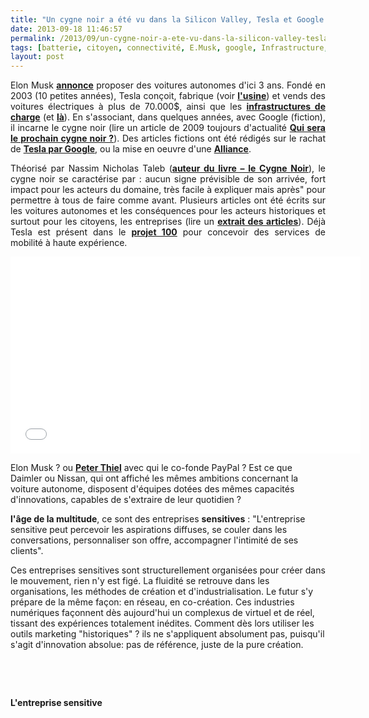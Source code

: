 ```yaml
---
title: "Un cygne noir a été vu dans la Silicon Valley, Tesla et Google vont lui donner un nom"
date: 2013-09-18 11:46:57
permalink: /2013/09/un-cygne-noir-a-ete-vu-dans-la-silicon-valley-tesla-et-google-vont-lui-donner-un-nom.html
tags: [batterie, citoyen, connectivité, E.Musk, google, Infrastructure, innovation, Tesla]
layout: post
---
```


<p style="text-align: justify;">Elon Musk <strong><a href="http://www.reuters.com/article/2013/09/18/us-tesla-selfdriving-idUSBRE98H01720130918" target="_blank">annonce</a></strong> proposer des voitures autonomes d'ici 3 ans. Fondé en 2003 (10 petites années), Tesla conçoit, fabrique (voir <strong><a href="http://www.wired.com/autopia/2013/07/tesla-plant-video/?cid=co9861714" target="_blank">l'usine</a></strong>) et vends des voitures électriques à plus de 70.000$, ainsi que les <strong><a href="http://www.psfk.com/2013/06/tesla-charging-stations.html" target="_blank">infrastructures de charge</a></strong> (et <strong><a href="http://www.voiture-electrique-populaire.fr/actualites/tesla-elargit-son-reseau-supercharger" target="_blank">là</a></strong>). En s'associant, dans quelques années, avec Google (fiction), il incarne le cygne noir (lire un article de 2009 toujours d'actualité <strong><a href="https://gabrielplassat.github.io/transportsdufutur/2009/11/quel-sera-le-prochain-cygne-noir-.html" target="_blank">Qui sera le prochain cygne noir ?</a></strong>). Des articles fictions ont été rédigés sur le rachat de <strong><a href="http://www.treehugger.com/cars/google-buying-tesla-motors-does-it-make-sense.html" target="_blank">Tesla par Google</a></strong>, ou la mise en oeuvre d'une <strong><a href="https://gabrielplassat.github.io/transportsdufutur/2013/04/en-supprimant-quasiment-la-matiere-pour-ne-garder-que-les-flux-et-les-renverser-les-glass-avaient-to-1.html" target="_blank">Alliance</a></strong>.</p> <p style="text-align: justify;">Théorisé par Nassim Nicholas Taleb (<strong><a href="http://www.amazon.fr/cygne-noir-puissance-limprevisible/dp/2251443487">auteur du livre – le Cygne Noir</a></strong>), le cygne noir se caractérise par : aucun signe prévisible de son arrivée, fort impact pour les acteurs du domaine, très facile à expliquer mais après" pour permettre à tous de faire comme avant. Plusieurs articles ont été écrits sur les voitures autonomes et les conséquences pour les acteurs historiques et surtout pour les citoyens, les entreprises (lire un <strong><a href="https://gabrielplassat.github.io/transportsdufutur/?s=cybercar" target="_blank">extrait des articles</a></strong>). Déjà Tesla est présent dans le <strong><a href="http://techcrunch.com/2013/04/02/downtown-project-buys-100-tesla-model-ss-to-launch-project-100-a-car-sharing-service-in-las-vegas/" target="_blank">projet 100</a></strong> pour concevoir des services de mobilité à haute expérience. </p>   <!--more-->  <iframe frameborder="0" height="315" src="//www.youtube.com/embed/8_lfxPI5ObM?list=UUftwRNsjfRo08xYE31tkiyw" width="560"></iframe> <p style="text-align: justify>En Europe, combien d'ingénieur dans l'industrie automobile connait <strong><a href="http://fr.wikipedia.org/wiki/Elon_Musk"" target="_blank">Elon Musk</a></strong> ? ou <strong><a href="http://fr.wikipedia.org/wiki/Peter_Thiel" target="_blank">Peter Thiel</a></strong> avec qui le co-fonde PayPal ? Est ce que Daimler ou Nissan, qui ont affiché les mêmes ambitions concernant la voiture autonome, disposent d'équipes dotées des mêmes capacités d'innovations, capables de s'extraire de leur quotidien ? </p> <p style="text-align: justify>Quels que soient vos produits ou services actuels, ils devront évoluer, s'adapter jusqu'à se transformer totalement. De nouvelles organisations ignorent les chaînes de valeur existantes, industrialisent de nouvelles expériences, au plus près de l'intimité des consommateurs, leurs donnent envie de travailler, de produire, de créer sur leur plateforme pour en capter une partie de la valeur. Ils y parviennent puisqu'ils ressentent parfaitement le monde qui vient, basé notamment sur la co-création de la valeur avec les utilisateurs. Reprenant <a href="https://gabrielplassat.github.io/transportsdufutur/2013/02/les-transports-a-lage-de-la-multitude.html"" target="_blank"><strong>l'âge de la multitude</strong></a>, ce sont des entreprises <strong>sensitives</strong> : "L'entreprise sensitive peut percevoir les aspirations diffuses, se couler dans les conversations, personnaliser son offre, accompagner l'intimité de ses clients". </p> <p style="text-align: justify><strong>L'entreprise sensitive</strong></p> <p style="text-align: justify>Ces entreprises sensitives sont structurellement organisées pour créer dans le mouvement, rien n'y est figé. La fluidité se retrouve dans les organisations, les méthodes de création et d'industrialisation. Le futur s'y prépare de la même façon: en réseau, en co-création. Ces industries numériques façonnent dès aujourd'hui un complexus de virtuel et de réel, tissant des expériences totalement inédites. Comment dès lors utiliser les outils marketing "historiques" ? ils ne s'appliquent absolument pas, puisqu'il s'agit d'innovation absolue: pas de référence, juste de la pure création. </p> <p style="text-align: justify><strong>Il ne s'agit pas ici de prévoir le futur, ni de combattre les cygnes noirs, mais de devenir soi-même un cygne noir, devenir totalement "sensitifs" au monde, développer une véritable empathie, et s'inscrire dans une vision crédible et souhaitable des prochaines décennies.</strong></p> <p style="text-align: justify> </p> <p style="text-align: justify> </p> <p style="text-align: justify> </p> <p style="text-align: justify> </p> <p style="text-align: justify> <br /> </p>"2013-09-18 11:46:57https://gabrielplassat.github.io/transportsdufutur/2013/09/un-cygne-noir-a-ete-vu-dans-la-silicon-valley-tesla-et-google-vont-lui-donner-un-nom.htmlbatterie|citoyen|connectivité|E.Musk|google|Infrastructure|innovation|Teslapublish7gabrielplassat3948gabriel.plassat@ademe.frGabrielPlassatun-cygne-noir-a-ete-vu-dans-la-silicon-valley-tesla-et-google-vont-lui-donner-un-nom2015-07-21 16:35:39><strong>L'entreprise sensitive</strong></p> <p style="text-align: justify>Ces entreprises sensitives sont structurellement organisées pour créer dans le mouvement, rien n'y est figé. La fluidité se retrouve dans les organisations, les méthodes de création et d'industrialisation. Le futur s'y prépare de la même façon: en réseau, en co-création. Ces industries numériques façonnent dès aujourd'hui un complexus de virtuel et de réel, tissant des expériences totalement inédites. Comment dès lors utiliser les outils marketing "historiques" ? ils ne s'appliquent absolument pas, puisqu'il s'agit d'innovation absolue: pas de référence, juste de la pure création. </p> <p style="text-align: justify><strong>Il ne s'agit pas ici de prévoir le futur, ni de combattre les cygnes noirs, mais de devenir soi-même un cygne noir, devenir totalement "sensitifs" au monde, développer une véritable empathie, et s'inscrire dans une vision crédible et souhaitable des prochaines décennies.</strong></p> <p style="text-align: justify> </p> <p style="text-align: justify> </p> <p style="text-align: justify> </p> <p style="text-align: justify> </p> <p style="text-align: justify> <br /> </p>"
